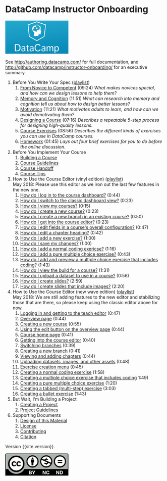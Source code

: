 ---
---
# DataCamp Instructor Onboarding

<a href="http://datacamp.com"><img src="img/datacamp.png" alt="DataCamp" width="200" /></a>

See <http://authoring.datacamp.com/> for full documentation,
and <http://github.com/datacamp/instructor-onboarding/> for an executive summary.

1.  Before You Write Your Spec ([playlist](https://www.youtube.com/playlist?list=PLjgj6kdf_snbkYNV2Q0Xzkv-DH7bedJIr))
    1.  [From Novice to Competent](https://docs.google.com/presentation/d/16d6xPyjFZ450YDr_wmQODfiKv7_eGS3L7i7Ogw36QUg/) (09:24)
        *What makes novices special, and how can we design lessons to help them?*
    2.  [Memory and Cognition](https://docs.google.com/presentation/d/1HDO9RvjceZdgP6nm1pte2H-rG_fNlRABv9B7TDhqVLQ/) (11:51)
        *What can research into memory and cognition tell us about how to design better lessons?*
    3.  [Motivation](https://docs.google.com/presentation/d/1JYLLDG_8gjyXQsQJbgKbHMRtiW13fII6NGvd198i6wU/) (11:21)
        *What motivates adults to learn, and how can we avoid demotivating them?*
    4.  [Designing a Course](https://docs.google.com/presentation/d/1tYlRUXz6qRHtHgmiLvGclJ9vCXbntxHbQ9aENtMQzEs/) (07:16)
        *Describes a repeatable 5-step process for designing high-quality lessons.*
    5.  [Course Exercises](https://docs.google.com/presentation/d/1iIp2P_otCBUbcHWSYmEu0XTSgQyqo1eqwXoBT9xIMMc/) (08:56)
        *Describes the different kinds of exercises you can use in DataCamp courses.*
    6.  [Homework](https://docs.google.com/presentation/d/1vxfxOXfx8mgQLEELAZcdACANC4Z5wfmhCSKf1TA6rk4/) (01:45)
        *Lays out four brief exercises for you to do before the online discussion.*
2.  Before You Implement Your Course
    1.  [Building a Course](./course-build.html)
    2.  [Course Guidelines](./course-guidelines.html)
    3.  [Course Handoff](./course-handoff.html)
    4.  [Course Tips](./course-tips.html)
3.  How to Use the Course Editor (vinyl edition) ([playlist](https://www.youtube.com/playlist?list=PLVhJaeRPjSX9GdSb-A_g-SnE4KcKRo2dg))
    <br/>
    May 2018: Please use this editor as we iron out the last few features in the new one.
    1.  [How do I log in to the course dashboard?](https://youtu.be/2JZ8lJ6H1ZU) (0:44)
    2.  [How do I switch to the classic dashboard view?](https://youtu.be/2wEQ9nzUqbc) (0:23)
    3.  [How do I view my courses?](https://youtu.be/JwIdFM3Ik3E) (0:15)
    4.  [How do I create a new course?](https://youtu.be/GyWGX74A61U) (0:23)
    5.  [How do I create a new branch in an existing course?](https://youtu.be/cX_b-OMkImI) (0:50)
    6.  [How do I get into the course editor?](https://youtu.be/k1uE_0j3Y4g) (0:23)
    7.  [How do I edit fields in a course's overall configuration?](https://youtu.be/LrUT-tw1uzg) (0:47)
    8.  [How do I edit a chapter heading?](https://youtu.be/gT0iSSvVjcI) (0:42)
    9.  [How do I add a new exercise?](https://youtu.be/6aTmo9UK4cs) (1:00)
    10. [How do I save my changes?](https://youtu.be/n5d-XvPY28M) (1:00)
    11. [How do I add a normal coding exericse?](/youtu.be/AudG1Eie_RA) (1:16)
    12. [How do I add a pure multiple choice exercise?](https://youtu.be/BSsxL-Fr4J8) (0:43)
    13. [How do I add and preview a multiple choice exercise that includes coding?](https://youtu.be/MxoGQzyzmZA) (1:43)
    14. [How do I view the build for a course?](https://youtu.be/FPEOmNTeFlI) (1:31)
    15. [How do I upload a dataset to use in a course?](https://youtu.be/lDrgK-YBcM4) (0:56)
    16. [How do I create slides?](https://youtu.be/9I3NePYilng) (2:59)
    16. [How do I create slides that include images?](https://youtu.be/8k_igovXBCg) (2:20)
4.  How to Use the Course Editor (new wave edition) ([playlist](https://www.youtube.com/playlist?list=PLjgj6kdf_snbe_0R4_WcFjytdhMpv6TJu))
    <br/>
    May 2018: We are still adding features to the new editor and stabilizing those that are there, so please keep using the classic editor above for now.
    1.  [Logging in and getting to the teach editor](https://www.youtube.com/watch?v=GzRksLj2YBI) (0:47)
    1.  [Overview page](https://www.youtube.com/watch?v=RQO0joS93_8) (0:44)
    1.  [Creating a new course](https://www.youtube.com/watch?v=UeegW0a6eQ8) (0:55)
    1.  [Using the edit button on the overview page](https://www.youtube.com/watch?v=z1U75SfGKu0) (0:44)
    1.  [Course home page](https://www.youtube.com/watch?v=YWvAAlNWL4o) (0:41)
    1.  [Getting into the course editor](https://www.youtube.com/watch?v=a1WsAVzFQ0M) (0:40)
    1.  [Switching branches](https://www.youtube.com/watch?v=esFIqohWhC8) (0:39)
    1.  [Creating a new branch](https://www.youtube.com/watch?v=aD1juzjfshg) (0:41)
    1.  [Viewing and adding chapters](https://www.youtube.com/watch?v=4NTmdqdT5DY) (0:44)
    1.  [Uploading datasets, images, and other assets](https://www.youtube.com/watch?v=EVh1fPJYtVM) (0:48)
    1.  [Exercise creation menu](https://www.youtube.com/watch?v=v2ZcjMRnxSc) (0:45)
    1.  [Creating a normal coding exercise](https://www.youtube.com/watch?v=5tMwLJTNolI) (1:58)
    1.  [Creating a multiple choice exercise that includes coding](https://www.youtube.com/watch?v=GbfAawStjio) 1:49)
    1.  [Creating a pure multiple choice exercise](https://www.youtube.com/watch?v=OmONv8IeJS4) (1:20)
    1.  [Creating a tabbed (multi-step) exercise](https://www.youtube.com/watch?v=pIiUJGJwNqE) (3:03)
    1.  [Creating a bullet exercise](https://www.youtube.com/watch?v=XmDLUTX0K1I) (1:43)
5.  But Wait, I'm Building a Project
    1.  [Creating a Project](./project.html)
    2.  [Project Guidelines](./project-guidelines.html)
6.  Supporting Documents
    1.  [Design of this Material](./design.html)
    2.  [License](./license.html)
    3.  [Contributing](./contributing.html)
    4.  [Citation](./citation.html)

Version {{site.version}}.

<img src="img/cc-by-nc-nd.png" alt="CC-BY-NC-ND" width="200"/>
